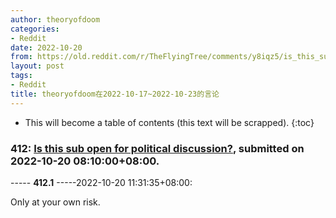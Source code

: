 ```yaml
---
author: theoryofdoom
categories:
- Reddit
date: 2022-10-20
from: https://old.reddit.com/r/TheFlyingTree/comments/y8iqz5/is_this_sub_open_for_political_discussion/
layout: post
tags:
- Reddit
title: theoryofdoom在2022-10-17~2022-10-23的言论
---
```


* This will become a table of contents (this text will be scrapped).
{:toc}

### 412: [Is this sub open for political discussion?](https://old.reddit.com/r/TheFlyingTree/comments/y8iqz5/is_this_sub_open_for_political_discussion/), submitted on 2022-10-20 08:10:00+08:00.

----- __412.1__ -----2022-10-20 11:31:35+08:00:

Only at your own risk.

